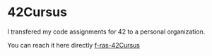 # 42Cursus

I transfered my code assignments for 42 to a personal organization.

You can reach it here directly [f-ras-42Cursus](https://github.com/f-ras-42Cursus "My Personal Organization")
